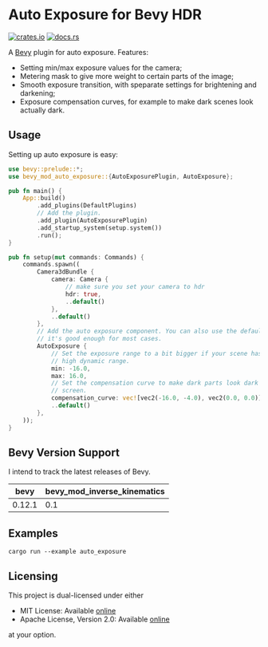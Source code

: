 # Auto Exposure for Bevy HDR

[![crates.io](https://img.shields.io/crates/v/bevy_mod_auto_exposure)](https://crates.io/crates/bevy_mod_auto_exposure)
[![docs.rs](https://docs.rs/bevy_mod_auto_exposure/badge.svg)](https://docs.rs/bevy_mod_auto_exposure)

A [Bevy](https://github.com/bevyengine/bevy) plugin for auto exposure.
Features:
- Setting min/max exposure values for the camera;
- Metering mask to give more weight to certain parts of the image;
- Smooth exposure transition, with speparate settings for brightening and darkening;
- Exposure compensation curves, for example to make dark scenes look actually dark.

## Usage

Setting up auto exposure is easy:

```rust
use bevy::prelude::*;
use bevy_mod_auto_exposure::{AutoExposurePlugin, AutoExposure};

pub fn main() {
    App::build()
        .add_plugins(DefaultPlugins)
        // Add the plugin.
        .add_plugin(AutoExposurePlugin)
        .add_startup_system(setup.system())
        .run();
}

pub fn setup(mut commands: Commands) {
    commands.spawn((
        Camera3dBundle {
            camera: Camera {
                // make sure you set your camera to hdr
                hdr: true,
                ..default()
            },
            ..default()
        },
        // Add the auto exposure component. You can also use the default option,
        // it's good enough for most cases.
        AutoExposure {
            // Set the exposure range to a bit bigger if your scene has a very
            // high dynamic range.
            min: -16.0,
            max: 16.0,
            // Set the compensation curve to make dark parts look dark on
            // screen.
            compensation_curve: vec![vec2(-16.0, -4.0), vec2(0.0, 0.0)],
            ..default()
        },
    ));
}
```

## Bevy Version Support

I intend to track the latest releases of Bevy.

|  bevy   | bevy_mod_inverse_kinematics |
| ------- | --------------------------- |
|  0.12.1 | 0.1                         |

## Examples

```shell
cargo run --example auto_exposure
```

## Licensing

This project is dual-licensed under either

- MIT License: Available [online](http://opensource.org/licenses/MIT)
- Apache License, Version 2.0: Available [online](http://www.apache.org/licenses/LICENSE-2.0)

at your option.
